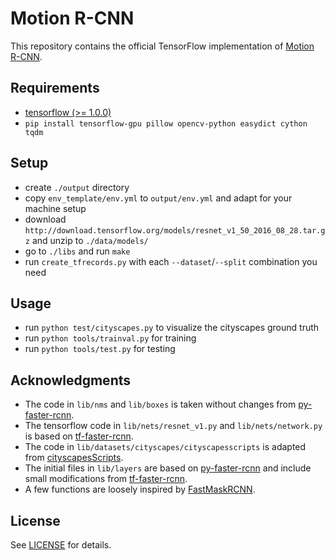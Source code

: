 # Motion R-CNN

This repository contains the official TensorFlow implementation of
[Motion R-CNN](TODO).

## Requirements

- [tensorflow (>= 1.0.0)](https://www.tensorflow.org/install/install_linux)
- `pip install tensorflow-gpu pillow opencv-python easydict cython tqdm`


## Setup
- create `./output` directory
- copy `env_template/env.yml` to `output/env.yml` and adapt for your machine setup
- download `http://download.tensorflow.org/models/resnet_v1_50_2016_08_28.tar.gz` and unzip to `./data/models/`
- go to `./libs` and run `make`
- run `create_tfrecords.py` with each `--dataset`/`--split` combination you need

## Usage
- run `python test/cityscapes.py` to visualize the cityscapes ground truth
- run `python tools/trainval.py` for training
- run `python tools/test.py` for testing

## Acknowledgments
- The code in `lib/nms` and `lib/boxes` is taken without changes from
  [py-faster-rcnn](https://github.com/rbgirshick/py-faster-rcnn).
- The tensorflow code in `lib/nets/resnet_v1.py` and `lib/nets/network.py` is based on
  [tf-faster-rcnn](https://github.com/endernewton/tf-faster-rcnn/tree/master/lib/nets).
- The code in `lib/datasets/cityscapes/cityscapesscripts` is adapted from
  [cityscapesScripts](https://github.com/mcordts/cityscapesScripts).
- The initial files in `lib/layers` are based on
  [py-faster-rcnn](https://github.com/rbgirshick/py-faster-rcnn/tree/master/lib/rpn)
  and include small modifications from
  [tf-faster-rcnn](https://github.com/endernewton/tf-faster-rcnn/tree/master/lib/layer_utils).
- A few functions are loosely inspired by
  [FastMaskRCNN](https://github.com/CharlesShang/FastMaskRCNN).

## License
See [LICENSE](https://github.com/simonmeister/motion-rcnn/blob/master/LICENSE) for details.
